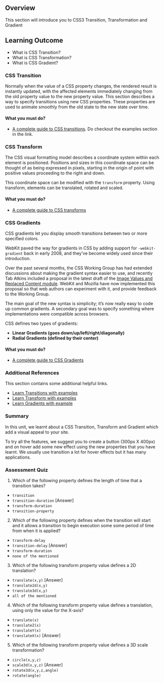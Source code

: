 ## Overview

This section will introduce you to CSS3 Transition, Transformation and Gradient

## Learning Outcome

- What is CSS Transition?
- What is CSS Transformation?
- What is CSS Gradient?

### CSS Transition

Normally when the value of a CSS property changes, the rendered result is instantly updated, with the affected elements immediately changing from the old property value to the new property value. This section describes a way to specify transitions using new CSS properties. These properties are used to animate smoothly from the old state to the new state over time.

#### What you must do?

- [A complete guide to CSS transitions](https://www.htmldog.com/guides/css/advanced/transitions/). Do checkout the examples section in the link.

### CSS Transform

The CSS visual formatting model describes a coordinate system within each element is positioned. Positions and sizes in this coordinate space can be thought of as being expressed in pixels, starting in the origin of point with positive values proceeding to the right and down.

This coordinate space can be modified with the `transform` property. Using transform, elements can be translated, rotated and scaled.

#### What you must do?

- [A complete guide to CSS transforms](https://www.htmldog.com/guides/css/advanced/transformations/)

### CSS Gradients

CSS gradients let you display smooth transitions between two or more specified colors.

WebKit paved the way for gradients in CSS by adding support for `-webkit-gradient` back in early 2008, and they’ve become widely used since their introduction.

Over the past several months, the CSS Working Group has had extended discussions about making the gradient syntax easier to use, and recently Tab Atkins included a proposal in the latest draft of the [Image Values and Replaced Content module](http://dev.w3.org/csswg/css3-images/). WebKit and Mozilla have now implemented this proposal so that web authors can experiment with it, and provide feedback to the Working Group.

The main goal of the new syntax is simplicity; it’s now really easy to code up common gradients. A secondary goal was to specify something where implementations were compatible across browsers.

CSS defines two types of gradients:

- **Linear Gradients (goes down/up/left/right/diagonally)**
- **Radial Gradients (defined by their center)**

#### What you must do?

- [A complete guide to CSS Gradients](https://www.htmldog.com/guides/css/advanced/gradients/)

### Additional References

This section contains some additional helpful links.

- [Learn Transitions with examples](https://css-tricks.com/almanac/properties/t/transition/)
- [Learn Transform with examples](https://css-tricks.com/almanac/properties/t/transform/)
- [Learn Gradients with example](https://css-tricks.com/css3-gradients/)

### Summary

In this unit, we learnt about a CSS Transition, Transform and Gradient which add a visual appeal to your site.

To try all the features, we suggest you to create a button (300px X 400px) and on hover add some new effect using the new properties that you have learnt. We usually use transition a lot for hover effects but it has many applications.

### Assessment Quiz

1. Which of the following property defines the length of time that a transition takes?

- `transition`
- `transition-duration` [Answer]
- `transform-duration`
- `transition-property`

2. Which of the following property defines when the transition will start and it allows a transition to begin execution some some period of time from when it is applied?

- `transform-delay`
- `transition-delay` [Answer]
- `transform-duration`
- `none of the mentioned`

3. Which of the following transform property value defines a 2D translation?

- `translate(x,y)` [Answer]
- `translate2d(x,y)`
- `translate3d(x,y)`
- `all of the mentioned`

4. Which of the following transform property value defines a translation, using only the value for the X-axis?

- `translate(x)`
- `translateZ(x)`
- `translateY(x)`
- `translateX(x)` [Answer]

5. Which of the following transform property value defines a 3D scale transformation?

- `circle(x,y,z)`
- `scale3d(x,y,z)` [Answer]
- `rotate3d(x,y,z,angle)`
- `rotate(angle)`
